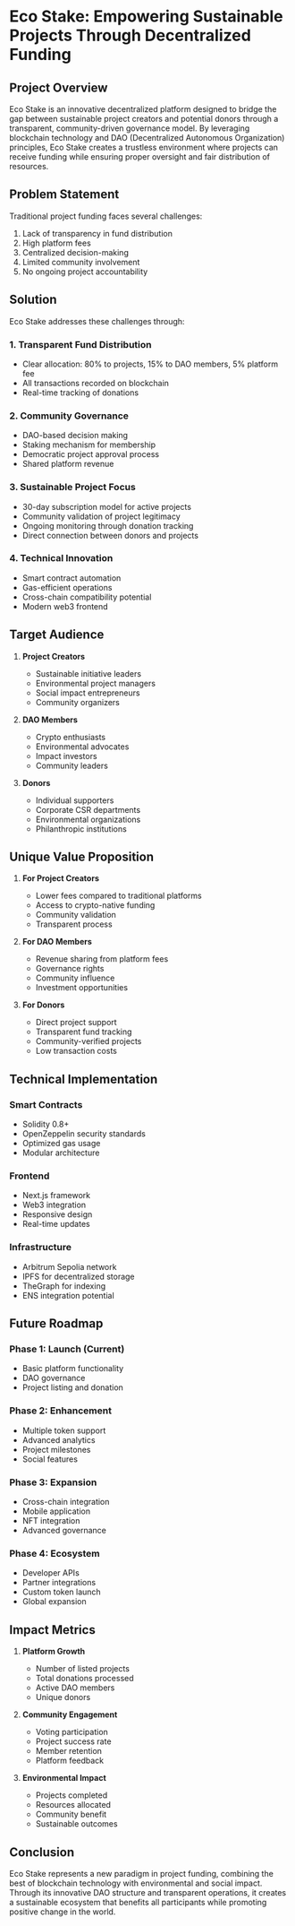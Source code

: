 # Eco Stake: Empowering Sustainable Projects Through Decentralized Funding

## Project Overview

Eco Stake is an innovative decentralized platform designed to bridge the gap between sustainable project creators and potential donors through a transparent, community-driven governance model. By leveraging blockchain technology and DAO (Decentralized Autonomous Organization) principles, Eco Stake creates a trustless environment where projects can receive funding while ensuring proper oversight and fair distribution of resources.

## Problem Statement

Traditional project funding faces several challenges:
1. Lack of transparency in fund distribution
2. High platform fees
3. Centralized decision-making
4. Limited community involvement
5. No ongoing project accountability

## Solution

Eco Stake addresses these challenges through:

### 1. Transparent Fund Distribution
- Clear allocation: 80% to projects, 15% to DAO members, 5% platform fee
- All transactions recorded on blockchain
- Real-time tracking of donations

### 2. Community Governance
- DAO-based decision making
- Staking mechanism for membership
- Democratic project approval process
- Shared platform revenue

### 3. Sustainable Project Focus
- 30-day subscription model for active projects
- Community validation of project legitimacy
- Ongoing monitoring through donation tracking
- Direct connection between donors and projects

### 4. Technical Innovation
- Smart contract automation
- Gas-efficient operations
- Cross-chain compatibility potential
- Modern web3 frontend

## Target Audience

1. **Project Creators**
   - Sustainable initiative leaders
   - Environmental project managers
   - Social impact entrepreneurs
   - Community organizers

2. **DAO Members**
   - Crypto enthusiasts
   - Environmental advocates
   - Impact investors
   - Community leaders

3. **Donors**
   - Individual supporters
   - Corporate CSR departments
   - Environmental organizations
   - Philanthropic institutions

## Unique Value Proposition

1. **For Project Creators**
   - Lower fees compared to traditional platforms
   - Access to crypto-native funding
   - Community validation
   - Transparent process

2. **For DAO Members**
   - Revenue sharing from platform fees
   - Governance rights
   - Community influence
   - Investment opportunities

3. **For Donors**
   - Direct project support
   - Transparent fund tracking
   - Community-verified projects
   - Low transaction costs

## Technical Implementation

### Smart Contracts
- Solidity 0.8+
- OpenZeppelin security standards
- Optimized gas usage
- Modular architecture

### Frontend
- Next.js framework
- Web3 integration
- Responsive design
- Real-time updates

### Infrastructure
- Arbitrum Sepolia network
- IPFS for decentralized storage
- TheGraph for indexing
- ENS integration potential

## Future Roadmap

### Phase 1: Launch (Current)
- Basic platform functionality
- DAO governance
- Project listing and donation

### Phase 2: Enhancement
- Multiple token support
- Advanced analytics
- Project milestones
- Social features

### Phase 3: Expansion
- Cross-chain integration
- Mobile application
- NFT integration
- Advanced governance

### Phase 4: Ecosystem
- Developer APIs
- Partner integrations
- Custom token launch
- Global expansion

## Impact Metrics

1. **Platform Growth**
   - Number of listed projects
   - Total donations processed
   - Active DAO members
   - Unique donors

2. **Community Engagement**
   - Voting participation
   - Project success rate
   - Member retention
   - Platform feedback

3. **Environmental Impact**
   - Projects completed
   - Resources allocated
   - Community benefit
   - Sustainable outcomes

## Conclusion

Eco Stake represents a new paradigm in project funding, combining the best of blockchain technology with environmental and social impact. Through its innovative DAO structure and transparent operations, it creates a sustainable ecosystem that benefits all participants while promoting positive change in the world.
